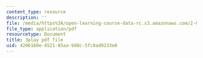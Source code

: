 ```yaml
---
content_type: resource
description: ''
file: /media/https%3A/open-learning-course-data-rc.s3.amazonaws.com/2-003sc-engineering-dynamics-fall-2011/4206160e452185aa9d8c5fc8ad9233e0_cd8lDtAtJbE.pdf
file_type: application/pdf
resourcetype: Document
title: 3play pdf file
uid: 4206160e-4521-85aa-9d8c-5fc8ad9233e0
---
```

